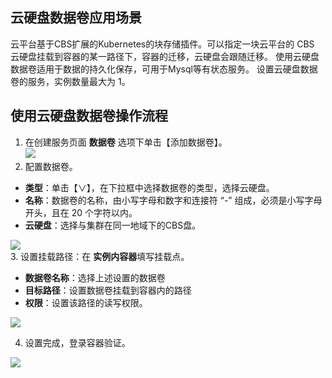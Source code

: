 ## 云硬盘数据卷应用场景
云平台基于CBS扩展的Kubernetes的块存储插件。可以指定一块云平台的 CBS 云硬盘挂载到容器的某一路径下，容器的迁移，云硬盘会跟随迁移。
使用云硬盘数据卷适用于数据的持久化保存，可用于Mysql等有状态服务。
设置云硬盘数据卷的服务，实例数量最大为 1。



## 使用云硬盘数据卷操作流程
1. 在创建服务页面 **数据卷** 选项下单击【添加数据卷】。  
![][createVolume]  
2. 配置数据卷。
 - **类型**：单击【∨】，在下拉框中选择数据卷的类型，选择云硬盘。
 - **名称**：数据卷的名称，由小写字母和数字和连接符 “-” 组成，必须是小写字母开头，且在 20 个字符以内。
 - **云硬盘**：选择与集群在同一地域下的CBS盘。  

 ![][setVolumeConfig]  
3. 设置挂载路径：在 **实例内容器**填写挂载点。
 - **数据卷名称**：选择上述设置的数据卷
 - **目标路径**：设置数据卷挂载到容器内的路径
 - **权限**：设置该路径的读写权限。  

 ![][setVolumeMountPath]  

4. 设置完成，登录容器验证。  

  ![][verification]  

[createVolume]:http://imgcache.tcecqpoc.fsphere.cn/image/mc.qcloudimg.com/static/img/0286498ec3ada210c6c01f9ef8ca7b52/image.png
[setVolumeConfig]:http://imgcache.tcecqpoc.fsphere.cn/image/mc.qcloudimg.com/static/img/a066bec7342ef64ece17f3cee685b476/%7B915B0650-0AB4-441B-94A0-40F4CA948173%7D.png
[setVolumeMountPath]:http://imgcache.tcecqpoc.fsphere.cn/image/mc.qcloudimg.com/static/img/5be0d9f420a6e5e3faaedaa28d232817/%7B59ED8246-75CE-4DCE-B03F-937A3F9B14B9%7D.png
[verification]:http://imgcache.tcecqpoc.fsphere.cn/image/mc.qcloudimg.com/static/img/df8085760b2ffeb6100b24ecb07ac91b/%7B4DC33FE1-22B6-4E7A-A898-B482C39D102B%7D.png
